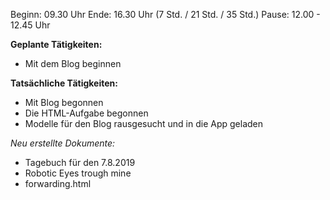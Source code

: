 Beginn: 09.30 Uhr
Ende: 16.30 Uhr (7 Std. / 21 Std. / 35 Std.)
Pause: 12.00 - 12.45 Uhr

**Geplante Tätigkeiten:**
* Mit dem Blog beginnen

**Tatsächliche Tätigkeiten:**
* Mit Blog begonnen
* Die HTML-Aufgabe begonnen
* Modelle für den Blog rausgesucht und in die App geladen

*Neu erstellte Dokumente:*  
* Tagebuch für den 7.8.2019
* Robotic Eyes trough mine
* forwarding.html
